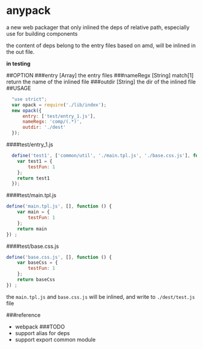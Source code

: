 # anypack
a new web packager that only inlined the deps of relative path, especially use for building components

the content of deps belong to the entry files based on amd, will be inlined in the out file. 

**in testing**

##OPTION
###entry [Array]
the entry files
###nameRegx [String]
match[1] return the name of the inlined file
###outdir [String]
the dir of the inlined file
##USAGE
```js
  "use strict";
  var opack = require('./lib/index');
  new opack({
      entry: ['test/entry_1.js'],
      nameRegx: 'comp/(.*)',
      outdir: './dest'
  });
```
####test/entry_1.js
```js
  define('test1', ['common/util', './main.tpl.js', './base.css.js'], function () {
    var test1 = {
        testFun: 1
    };
    return test1
  });
```
####test/main.tpl.js
```js
define('main.tpl.js', [], function () {
    var main = {
        testFun: 1
    };
    return main
}) ;
```
####test/base.css.js
```js
define('base.css.js', [], function () {
    var baseCss = {
        testFun: 1
    };
    return baseCss
}) ;
```
the `main.tpl.js` and `base.css.js` will be inlined, and write to `./dest/test.js` file

###reference
- webpack
###TODO
- support alias for deps
- support export common module

